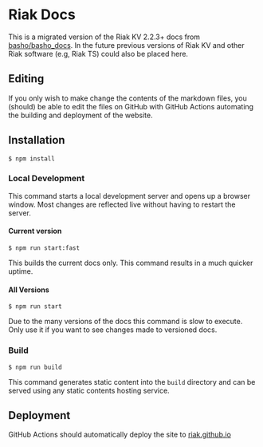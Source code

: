 # Riak Docs

This is a migrated version of the Riak KV 2.2.3+ docs from [basho/basho_docs](https://www.github.com/basho/basho_docs). 
In the future previous versions of Riak KV and other Riak software (e.g, Riak TS) could also be placed here.

## Editing

If you only wish to make change the contents of the markdown files, you (should) be able to edit the files on GitHub 
with GitHub Actions automating the building and deployment of the website.

## Installation

```
$ npm install 
```

### Local Development

This command starts a local development server and opens up a browser window. Most changes are reflected live without having to restart the server.

#### Current version

```
$ npm run start:fast
```

This builds the current docs only. This command results in a much quicker uptime.

#### All Versions

```
$ npm run start
```

Due to the many versions of the docs this command is slow to execute. Only use it if you want to see changes made to versioned docs.

### Build

```
$ npm run build
```

This command generates static content into the `build` directory and can be served using any static contents hosting service.

## Deployment

GitHub Actions should automatically deploy the site to [riak.github.io](https://www.riak.github.io)
